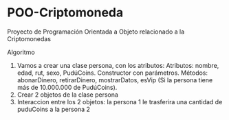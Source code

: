 # POO-Criptomoneda
Proyecto de Programación Orientada  a Objeto relacionado a la Criptomonedas 


Algoritmo 
1. Vamos a crear una clase persona, con los atributos:
  Atributos: nombre, edad, rut, sexo, PudúCoins.
  Constructor con parámetros.
  Métodos: abonarDinero, retirarDinero, mostrarDatos, esVip (Si la persona tiene más de 10.000.000 de PudúCoins).
2. Crear 2 objetos de la clase persona 
3. Interaccion entre los 2 objetos: la persona 1 le trasferira una cantidad de puduCoins a la persona 2
